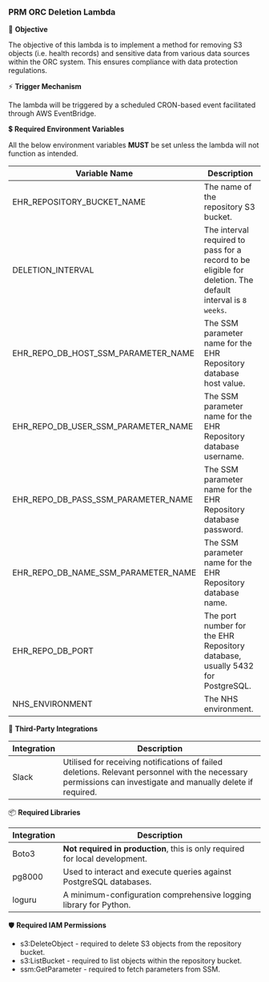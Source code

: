 ### PRM ORC Deletion Lambda

🎯 **Objective**

The objective of this lambda is to implement a method for removing S3 objects (i.e. health records) and sensitive data from various data sources within the ORC system. This ensures compliance with data protection regulations.

⚡ **Trigger Mechanism**

The lambda will be triggered by a scheduled CRON-based event facilitated through AWS EventBridge.

💲 **Required Environment Variables**

All the below environment variables **MUST** be set unless the lambda will not function as intended. 

| Variable Name                       | Description                                                                                                |
|-------------------------------------|------------------------------------------------------------------------------------------------------------|
| EHR_REPOSITORY_BUCKET_NAME          | The name of the repository S3 bucket.                                                                      |
| DELETION_INTERVAL                   | The interval required to pass for a record to be eligible for deletion. The default interval is `8 weeks`. | |
| EHR_REPO_DB_HOST_SSM_PARAMETER_NAME | The SSM parameter name for the EHR Repository database host value.                                         |
| EHR_REPO_DB_USER_SSM_PARAMETER_NAME | The SSM parameter name for the EHR Repository database username.                                           |
| EHR_REPO_DB_PASS_SSM_PARAMETER_NAME | The SSM parameter name for the EHR Repository database password.                                           |
| EHR_REPO_DB_NAME_SSM_PARAMETER_NAME | The SSM parameter name for the EHR Repository database name.                                               |
| EHR_REPO_DB_PORT                    | The port number for the EHR Repository database, usually 5432 for PostgreSQL.                              |
| NHS_ENVIRONMENT                     | The NHS environment.                                                                                       |

🔌 **Third-Party Integrations**

| Integration | Description                                                                                                                                                  |
|-------------|--------------------------------------------------------------------------------------------------------------------------------------------------------------|
| Slack       | Utilised for receiving notifications of failed deletions. Relevant personnel with the necessary permissions can investigate and manually delete if required. |

📦 **Required Libraries**

| Integration | Description                                                                        |
|-------------|------------------------------------------------------------------------------------|
| Boto3       | **Not required in production**, this is only required for local development.       |
| pg8000      | Used to interact and execute queries against PostgreSQL databases.                 |
| loguru      | A minimum-configuration comprehensive logging library for Python.                  | 

🛡️ **Required IAM Permissions**

* s3:DeleteObject - required to delete S3 objects from the repository bucket.
* s3:ListBucket - required to list objects within the repository bucket.
* ssm:GetParameter - required to fetch parameters from SSM.